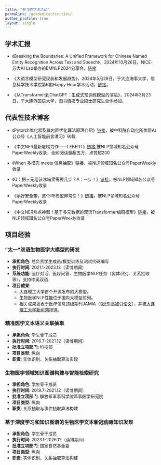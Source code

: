 ```yaml
---
title: "参与的学术活动"
permalink: /academicactivities/ 
author_profile: true
layout: single
---
```



## 学术汇报

* 《Breaking the Boundaries: A Unified Framework for Chinese Named Entity Recognition Across Text and Speech》，2024年10月26日，NICE-苏大AI Lab举办的EMNLP2024分享会，[链接](https://mp.weixin.qq.com/s/Xl4-9Fvp9jTEaahvxbXhig)

* 《大语言模型研究现状和发展趋势》，2024年5月29日，于大连海事大学，信息科学技术学院第6期Happy Hour学术活动，[链接](https://news.dlmu.edu.cn/info/1003/181677.htm)。

* 《从Transformer到ChatGPT：生成式预训练模型的演进》，2024年3月23日，于大连外国语大学，图书情报专业硕士研究生全体参加。

## 代表性技术博客

* 《Pytorch优化器及其内置优化算法原理介绍》[链接](https://mp.weixin.qq.com/s/nWK0ci4qtKXJd-j--ZsC4Q)，被中科院自动化所优质Ai公众号《人工智能前言讲习》转载

* 《中文NER最新屠榜力作——LEBERT》[链接](https://mp.weixin.qq.com/s/MQ9HyQTBZ1YXkbXZ2ogShQ),被NLP领域知名公众号PaperWeekly收录，全网阅读量超五万，点赞超200

* 《When 多模态 meets 信息抽取》[链接](https://mp.weixin.qq.com/s/U-tvlEGNswhXYecoLJ76HA)，被NLP领域知名公众号PaperWeekly收录

* 《Q：把三元组装冰箱里需要几步？A：一步！》[链接](https://mp.weixin.qq.com/s/N6kEY0dRi7VFTXD6uDTSDQ)，被NLP领域知名公众号PaperWeekly收录

* 《系好安全带，这个RE模型非常快！》[链接](https://mp.weixin.qq.com/s/UEAOKA91SyUeNCvrNg65dw)，被NLP领域知名公众号PaperWeekly收录

* 《中文NER涨点神器！基于多元数据的双流Transformer编码模型》[链接](https://mp.weixin.qq.com/s/69m4v5LUCNzgJp7R3a1GxA)，被NLP领域知名公众号PaperWeekly收录

## 项目经验

### "太一"双语生物医学大模型的研发
- **承担角色**: 总负责学生成员/模型训练及测试代码编写  
- **执行时间**: 2021.1-2023.12（读博期间）
- **系统功能**: 医疗对话、医疗问答、生物医学NLP任务（实体识别、关系抽取等），支持中英双语  
- **项目成果**:  
  - 大连理工大学首个开源发布的大模型。  
  - 生物医学NLP性能位于国内大模型前列。  
  - 相关成果发表于医疗信息顶级期刊JAMIA（[获ESI高被引论文](https://ir.dlut.edu.cn/info/1005/1703.htm)），并被[大连理工大学新闻网](https://news.dlut.edu.cn/info/1241/83465.htm)报道。

### 精准医学文本语义关联抽取
- **承担角色**: 学生骨干成员  
- **执行时间**: 2016.7-2021.12（读博期间）
- **批准立项部门**: 科技部  
- **项目类型**: 纵向  
- **职责**: 实体识别、关系抽取算法实现  

### 生物医学领域知识图谱构建与智能检索研究
- **承担角色**: 学生骨干成员  
- **执行时间**: 2019.7-2021.12（读博期间）
- **批准立项部门**: 解放军军事科学院军事医学研究院  
- **项目类型**: 纵向  
- **职责**: 关系抽取与事件抽取算法构建  

### 基于深度学习和知识图谱的生物医学文本新冠病毒知识发现
- **承担角色**: 学生骨干成员  
- **执行时间**: 2023.1-2026.12（读博期间）  
- **批准立项部门**: 国家自然基金委  
- **项目类型**: 纵向  
- **职责**: 实体识别、关系抽取算法构建  

